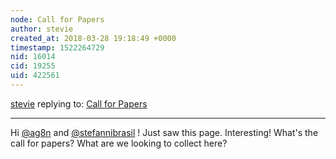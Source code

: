 ```yaml
---
node: Call for Papers
author: stevie
created_at: 2018-03-28 19:18:49 +0000
timestamp: 1522264729
nid: 16014
cid: 19255
uid: 422561
---
```




[stevie](../profile/stevie) replying to: [Call for Papers](../wiki/call-for-papers)

----
Hi [@ag8n](/profile/ag8n) and [@stefannibrasil](/profile/stefannibrasil) ! Just saw this page. Interesting! What's the call for papers? What are we looking to collect here? 